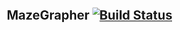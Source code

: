 # MazeGrapher [![Build Status](https://travis-ci.org/kmakma/mazegrapher.svg?branch=master)](https://travis-ci.org/kmakma/mazegrapher)
